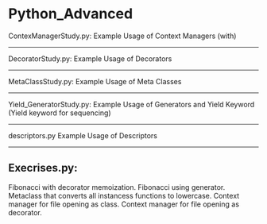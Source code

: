 # Python_Advanced


ContexManagerStudy.py:
Example Usage of Context Managers (with)
_____________________________________


DecoratorStudy.py:
Example Usage of Decorators 
_____________________________________

MetaClassStudy.py:
Example Usage of Meta Classes 
_____________________________________

Yield_GeneratorStudy.py:
Example Usage of Generators and Yield Keyword (Yield keyword for sequencing)  

_____________________________________

descriptors.py
Example Usage of Descriptors



_____________________________________

Execrises.py:
-------------
Fibonacci with decorator memoization.
Fibonacci using generator.
Metaclass that converts all instancess functions to lowercase.
Context manager for file opening as class.
Context manager for file opening as decorator.
